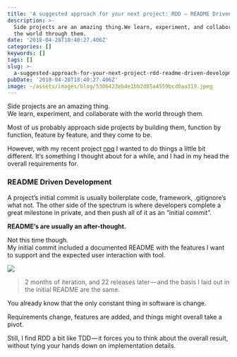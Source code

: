 ```yaml
---
title: 'A suggested approach for your next project: RDD — README Driven Development'
description: >-
  Side projects are an amazing thing.We learn, experiment, and collaborate with
  the world through them.
date: '2018-04-28T18:40:27.406Z'
categories: []
keywords: []
tags: []
slug: >-
  a-suggested-approach-for-your-next-project-rdd-readme-driven-development-5fc64c7845db
pubDate: '2018-04-28T18:40:27.406Z'
image: ~/assets/images/blog/5306423eb4e1bb2d85a4559bcd0aa319.jpeg
---
```


Side projects are an amazing thing.  
We learn, experiment, and collaborate with the world through them.

Most of us probably approach side projects by building them, function by function, feature by feature, and they come to be.

However, with my recent project [npq](https://github.com/lirantal/npq) I wanted to do things a little bit different. It’s something I thought about for a while, and I had in my head the overall requirements for.

### README Driven Development

A project’s initial commit is usually boilerplate code, framework, .gitignore’s what not. The other side of the spectrum is where developers complete a great milestone in private, and then push all of it as an “initial commit”.

**README’s are usually an after-thought.**

Not this time though.  
My initial commit included a documented README with the features I want to support and the expected user interaction with tool.

![](/images/blog/1__LRj1kQKCTeKi8__nitTdBQg.png)

> 2 months of iteration, and 22 releases later — and the basis I laid out in the initial README are the same.

You already know that the only constant thing in software is change.

Requirements change, features are added, and things might overall take a pivot.

Still, I find RDD a bit like TDD — it forces you to think about the overall result, without tying your hands down on implementation details.